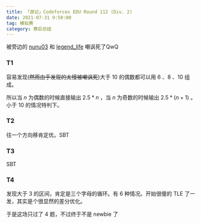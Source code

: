 ```yaml
---
title: 「游记」Codeforces EDU Round 112 (Div. 2)
date: 2021-07-31 9:50:00
tag: 模拟赛
category: 赛后总结
---
```


被旁边的 [nunu03](https://codeforces.com/profile/nunu03) 和 [legend_life](https://codeforces.com/profile/legend_life) 嘲讽死了QwQ

### T1

容易发现(~~然而由于发现的太慢被嘲讽死~~)大于 $10$ 的偶数都可以用 $6$ 、$8$ 、$10$ 组成。

所以当 $n$ 为偶数的时候直接输出 $2.5*n$ ，当 $n$ 为奇数的时候输出 $2.5*(n+1)$ 。小于 $10$ 的情况特判下。

### T2

往一个方向移肯定优。SBT

### T3

SBT

### T4

发现大于 $3$ 的区间，肯定是三个字母的循环。有 $6$ 种情况。开始很傻的 TLE 了一发，其实是个很显然的差分优化。

于是这场只过了 $4$ 题，不过终于不是 newbie 了